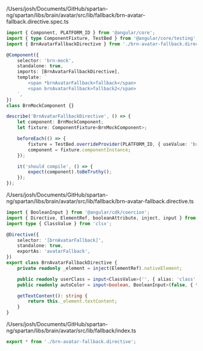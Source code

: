 /Users/josh/Documents/GitHub/spartan-ng/spartan/libs/brain/avatar/src/lib/fallback/brn-avatar-fallback.directive.spec.ts
```typescript
import { Component, PLATFORM_ID } from '@angular/core';
import { type ComponentFixture, TestBed } from '@angular/core/testing';
import { BrnAvatarFallbackDirective } from './brn-avatar-fallback.directive';

@Component({
	selector: 'brn-mock',
	standalone: true,
	imports: [BrnAvatarFallbackDirective],
	template: `
		<span *brnAvatarFallback>fallback</span>
		<span brnAvatarFallback>fallback2</span>
	`,
})
class BrnMockComponent {}

describe('BrnAvatarFallbackDirective', () => {
	let component: BrnMockComponent;
	let fixture: ComponentFixture<BrnMockComponent>;

	beforeEach(() => {
		fixture = TestBed.overrideProvider(PLATFORM_ID, { useValue: 'browser' }).createComponent(BrnMockComponent);
		component = fixture.componentInstance;
	});

	it('should compile', () => {
		expect(component).toBeTruthy();
	});
});

```
/Users/josh/Documents/GitHub/spartan-ng/spartan/libs/brain/avatar/src/lib/fallback/brn-avatar-fallback.directive.ts
```typescript
import { BooleanInput } from '@angular/cdk/coercion';
import { Directive, ElementRef, booleanAttribute, inject, input } from '@angular/core';
import type { ClassValue } from 'clsx';

@Directive({
	selector: '[brnAvatarFallback]',
	standalone: true,
	exportAs: 'avatarFallback',
})
export class BrnAvatarFallbackDirective {
	private readonly _element = inject(ElementRef).nativeElement;

	public readonly userClass = input<ClassValue>('', { alias: 'class' });
	public readonly autoColor = input<boolean, BooleanInput>(false, { transform: booleanAttribute });

	getTextContent(): string {
		return this._element.textContent;
	}
}

```
/Users/josh/Documents/GitHub/spartan-ng/spartan/libs/brain/avatar/src/lib/fallback/index.ts
```typescript
export * from './brn-avatar-fallback.directive';

```
